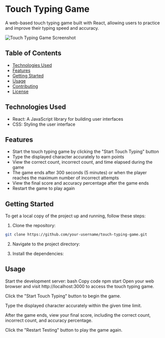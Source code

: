 # Touch Typing Game

A web-based touch typing game built with React, allowing users to practice and improve their typing speed and accuracy.

![Touch Typing Game Screenshot](screenshot.png)

## Table of Contents

- [Technologies Used](#technologies-used)
- [Features](#features)
- [Getting Started](#getting-started)
- [Usage](#usage)
- [Contributing](#contributing)
- [License](#license)

## Technologies Used

- React: A JavaScript library for building user interfaces
- CSS: Styling the user interface

## Features

- Start the touch typing game by clicking the "Start Touch Typing" button
- Type the displayed character accurately to earn points
- View the correct count, incorrect count, and time elapsed during the game
- The game ends after 300 seconds (5 minutes) or when the player reaches the maximum number of incorrect attempts
- View the final score and accuracy percentage after the game ends
- Restart the game to play again

## Getting Started

To get a local copy of the project up and running, follow these steps:

1. Clone the repository:

```bash
git clone https://github.com/your-username/touch-typing-game.git
```
2. Navigate to the project directory:

3. Install the dependencies:

## Usage

Start the development server:
bash
Copy code
npm start
Open your web browser and visit http://localhost:3000 to access the touch typing game.

Click the "Start Touch Typing" button to begin the game.

Type the displayed character accurately within the given time limit.

After the game ends, view your final score, including the correct count, incorrect count, and accuracy percentage.

Click the "Restart Testing" button to play the game again.
